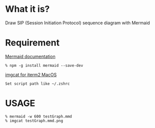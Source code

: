 # What it is?

Draw SIP (Session Initiation Protocol) sequence diagram with Mermaid

# Requirement

[Mermaid documentation](https://knsv.github.io/mermaid/)

```
% npm -g install mermaid --save-dev
```

[imgcat for iterm2 MacOS](https://raw.githubusercontent.com/gnachman/iTerm2/master/tests/imgcat)

```
Set script path like ~/.zshrc
```

# USAGE

```
% mermaid -w 600 testGraph.mmd
% imgcat testGraph.mmd.png
```
